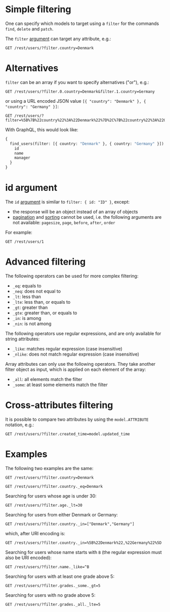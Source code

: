 # Simple filtering

One can specify which models to target using a `filter` for the commands
`find`, `delete` and `patch`.

The `filter` [argument](rpc.md#rpc) can target any attribute,
e.g.:

```HTTP
GET /rest/users/?filter.country=Denmark
```

# Alternatives

`filter` can be an array if you want to specify alternatives ("or"), e.g.:

```HTTP
GET /rest/users/?filter.0.country=Denmark&filter.1.country=Germany
```

or using a URL encoded JSON value
`[{ "country": "Denmark" }, { "country": "Germany" }]`:

```HTTP
GET /rest/users/?filter=%5B%7B%22country%22%3A%22Denmark%22%7D%2C%7B%22country%22%3A%22Germany%22%7D%5D
```

With GraphQL, this would look like:

```graphql
{
  find_users(filter: [{ country: "Denmark" }, { country: "Germany" }]) {
    id
    name
    manager
  }
}
```

# id argument

The `id` [argument](rpc.md#rpc) is similar to
`filter: { id: "ID" }`, except:
  - the response will be an object instead of an array of objects
  - [pagination](pagination.md) and [sorting](sorting.md) cannot be used, i.e.
    the following arguments are not available: `pagesize`, `page`, `before`,
    `after`, `order`

For example:

```HTTP
GET /rest/users/1
```

# Advanced filtering

The following operators can be used for more complex filtering:
  - `_eq`: equals to
  - `_neq`: does not equal to
  - `_lt`: less than
  - `_lte`: less than, or equals to
  - `_gt`: greater than
  - `_gte`: greater than, or equals to
  - `_in`: is among
  - `_nin`: is not among

The following operators use regular expressions, and are only available for
string attributes:
  - `_like`: matches regular expression (case insensitive)
  - `_nlike`: does not match regular expression (case insensitive)

Array attributes can only use the following operators.
They take another filter object as input, which is applied on each element of
the array:
  - `_all`: all elements match the filter
  - `_some`: at least some elements match the filter

# Cross-attributes filtering

It is possible to compare two attributes by using the `model.ATTRIBUTE`
notation, e.g.:

```HTTP
GET /rest/users/?filter.created_time=model.updated_time
```

# Examples

The following two examples are the same:

```HTTP
GET /rest/users/?filter.country=Denmark
```

```HTTP
GET /rest/users/?filter.country._eq=Denmark
```

Searching for users whose age is under 30:

```HTTP
GET /rest/users/?filter.age._lt=30
```

Searching for users from either Denmark or Germany:

```HTTP
GET /rest/users/?filter.country._in=["Denmark","Germany"]
```

which, after URI encoding is:

```HTTP
GET /rest/users/?filter.country._in=%5B%22Denmark%22,%22Germany%22%5D
```

Searching for users whose name starts with `B` (the regular expression must
also be URI encoded):

```HTTP
GET /rest/users/?filter.name._like=^B
```

Searching for users with at least one grade above 5:

```HTTP
GET /rest/users/?filter.grades._some._gt=5
```

Searching for users with no grade above 5:

```HTTP
GET /rest/users/?filter.grades._all._lte=5
```
